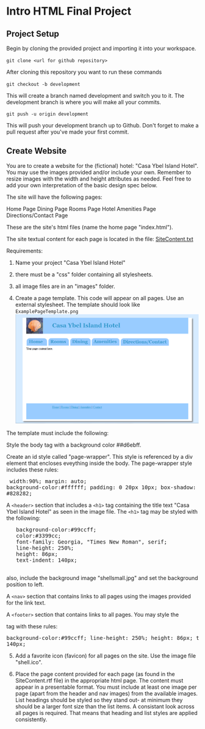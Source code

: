 # Intro HTML Final Project

## Project Setup
Begin by cloning the provided project and importing it into your workspace. 

`git clone <url for github repository>`

After cloning this repository you want to run these commands

`git checkout -b development`

This will create a branch named development and switch you to it. The development branch is where you will make all your commits.

```
git push -u origin development
```

This will push your development branch up to Github. Don't forget to make a pull request after you've made your first commit.

## Create Website

You are to create a website for the (fictional) hotel: "Casa Ybel Island Hotel".
You may use the images provided and/or include your own. Remember to resize images 
with the width and height attributes as needed.
Feel free to add your own interpretation of the basic design spec below.

The site will have the following pages:

Home Page 
Dining Page
Rooms Page
Hotel Amenities Page
Directions/Contact Page

These are the site's html files (name the home page "index.html").

The site textual content for each page is located in the file: [SiteContent.txt](SiteContent.txt) 

Requirements:

1) Name your project "Casa Ybel Island Hotel"

2) there must be a "css" folder containing all stylesheets.

3) all image files are in an "images" folder.

4) Create a page template. This code will appear on all pages. Use an external stylesheet.
   The template should look like `ExamplePageTemplate.png`
![Example Page Template](images/ExamplePageTemplate.png)

  The template must include the following:

  Style the body tag with a background color ##d6ebff.

  Create an id style called "page-wrapper". This style is referenced by a div element that encloses eveything inside the body.
  The page-wrapper style includes these rules:
    <pre>
   width:90%;
   margin: auto;
   background-color:#ffffff;
   padding: 0 20px 10px;
   box-shadow: 5px 5px 5px #828282;
    </pre>

  A `<header>` section that includes a `<h1>` tag containing the title text "Casa Ybel Island Hotel" as seen in the image file.
  The `<h1>` tag may be styled with the following:
   <pre>
   background-color:#99ccff;
   color:#3399cc;
   font-family: Georgia, "Times New Roman", serif;
   line-height: 250%; 
   height: 86px; 
   text-indent: 140px;
    </pre>

   also, include the background image "shellsmall.jpg" and set the background position to left.


  A `<nav>` section that contains links to all pages using the images provided for the link text.


  A `<footer>` section that contains links to all pages. You may style the <footer> tag with these rules:
    <pre>
     background-color:#99ccff;
	 line-height: 250%; 
	 height: 86px; 
	 text-indent: 140px;
    </pre>




5) Add a favorite icon (favicon) for all pages on the site. Use the image file "shell.ico".

6) Place the page content provided for each page (as found in the SiteContent.rtf file) in the appropriate html page. 
   The content must appear in a presentable format.
   You must include at least one image per page (apart from the header and nav images) from the available images. 
   List headings should be styled so they stand out- at minimum they should be a larger font size than the list items. 
   A consistant look across all pages is required. That means that heading and list styles are applied consistently.
   







